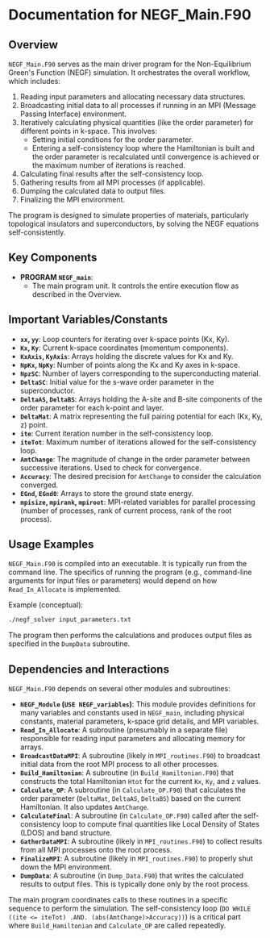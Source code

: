 # Documentation for NEGF_Main.F90

## Overview

`NEGF_Main.F90` serves as the main driver program for the Non-Equilibrium Green's Function (NEGF) simulation. It orchestrates the overall workflow, which includes:
1.  Reading input parameters and allocating necessary data structures.
2.  Broadcasting initial data to all processes if running in an MPI (Message Passing Interface) environment.
3.  Iteratively calculating physical quantities (like the order parameter) for different points in k-space. This involves:
    *   Setting initial conditions for the order parameter.
    *   Entering a self-consistency loop where the Hamiltonian is built and the order parameter is recalculated until convergence is achieved or the maximum number of iterations is reached.
4.  Calculating final results after the self-consistency loop.
5.  Gathering results from all MPI processes (if applicable).
6.  Dumping the calculated data to output files.
7.  Finalizing the MPI environment.

The program is designed to simulate properties of materials, particularly topological insulators and superconductors, by solving the NEGF equations self-consistently.

## Key Components

*   **PROGRAM `NEGF_main`**:
    *   The main program unit. It controls the entire execution flow as described in the Overview.

## Important Variables/Constants

*   **`xx`, `yy`**: Loop counters for iterating over k-space points (Kx, Ky).
*   **`Kx`, `Ky`**: Current k-space coordinates (momentum components).
*   **`KxAxis`, `KyAxis`**: Arrays holding the discrete values for Kx and Ky.
*   **`NpKx`, `NpKy`**: Number of points along the Kx and Ky axes in k-space.
*   **`NpzSC`**: Number of layers corresponding to the superconducting material.
*   **`DeltaSC`**: Initial value for the s-wave order parameter in the superconductor.
*   **`DeltaAS`, `DeltaBS`**: Arrays holding the A-site and B-site components of the order parameter for each k-point and layer.
*   **`DeltaMat`**: A matrix representing the full pairing potential for each (Kx, Ky, z) point.
*   **`ite`**: Current iteration number in the self-consistency loop.
*   **`iteTot`**: Maximum number of iterations allowed for the self-consistency loop.
*   **`AmtChange`**: The magnitude of change in the order parameter between successive iterations. Used to check for convergence.
*   **`Accuracy`**: The desired precision for `AmtChange` to consider the calculation converged.
*   **`EGnd`, `EGnd0`**: Arrays to store the ground state energy.
*   **`mpisize`, `mpirank`, `mpiroot`**: MPI-related variables for parallel processing (number of processes, rank of current process, rank of the root process).

## Usage Examples

`NEGF_Main.F90` is compiled into an executable. It is typically run from the command line. The specifics of running the program (e.g., command-line arguments for input files or parameters) would depend on how `Read_In_Allocate` is implemented.

Example (conceptual):
```bash
./negf_solver input_parameters.txt
```
The program then performs the calculations and produces output files as specified in the `DumpData` subroutine.

## Dependencies and Interactions

`NEGF_Main.F90` depends on several other modules and subroutines:

*   **`NEGF_Module` (`USE NEGF_variables`)**: This module provides definitions for many variables and constants used in `NEGF_main`, including physical constants, material parameters, k-space grid details, and MPI variables.
*   **`Read_In_Allocate`**: A subroutine (presumably in a separate file) responsible for reading input parameters and allocating memory for arrays.
*   **`BroadcastDataMPI`**: A subroutine (likely in `MPI_routines.F90`) to broadcast initial data from the root MPI process to all other processes.
*   **`Build_Hamiltonian`**: A subroutine (in `Build_Hamiltonian.F90`) that constructs the total Hamiltonian `Htot` for the current `Kx`, `Ky`, and `z` values.
*   **`Calculate_OP`**: A subroutine (in `Calculate_OP.F90`) that calculates the order parameter (`DeltaMat`, `DeltaAS`, `DeltaBS`) based on the current Hamiltonian. It also updates `AmtChange`.
*   **`CalculateFinal`**: A subroutine (in `Calculate_OP.F90`) called after the self-consistency loop to compute final quantities like Local Density of States (LDOS) and band structure.
*   **`GatherDataMPI`**: A subroutine (likely in `MPI_routines.F90`) to collect results from all MPI processes onto the root process.
*   **`FinalizeMPI`**: A subroutine (likely in `MPI_routines.F90`) to properly shut down the MPI environment.
*   **`DumpData`**: A subroutine (in `Dump_Data.F90`) that writes the calculated results to output files. This is typically done only by the root process.

The main program coordinates calls to these routines in a specific sequence to perform the simulation. The self-consistency loop (`DO WHILE ((ite <= iteTot) .AND. (abs(AmtChange)>Accuracy))`) is a critical part where `Build_Hamiltonian` and `Calculate_OP` are called repeatedly.
